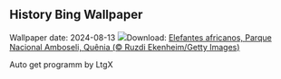 ## History Bing Wallpaper
Wallpaper date: 2024-08-13
![](https://www.bing.com/th?id=OHR.ElephantsAmboseli_PT-BR3607711073_UHD.jpg&w=1000)Download: [Elefantes africanos, Parque Nacional Amboseli, Quênia (© Ruzdi Ekenheim/Getty Images)](https://www.bing.com/th?id=OHR.ElephantsAmboseli_PT-BR3607711073_UHD.jpg)

Auto get programm by LtgX
